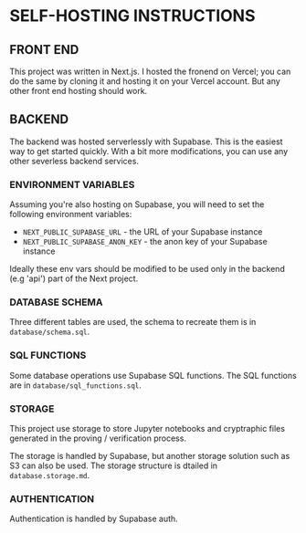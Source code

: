 # SELF-HOSTING INSTRUCTIONS

## FRONT END

This project was written in Next.js. I hosted the fronend on Vercel; you can do the same by cloning it and hosting it on your Vercel account. But any other front end hosting should work.

## BACKEND

The backend was hosted serverlessly with Supabase. This is the easiest way to get started quickly. With a bit more modifications, you can use any other severless backend services.

### ENVIRONMENT VARIABLES

Assuming you're also hosting on Supabase, you will need to set the following environment variables:

- `NEXT_PUBLIC_SUPABASE_URL` - the URL of your Supabase instance
- `NEXT_PUBLIC_SUPABASE_ANON_KEY` - the anon key of your Supabase instance

Ideally these env vars should be modified to be used only in the backend (e.g 'api') part of the Next project.

### DATABASE SCHEMA

Three different tables are used, the schema to recreate them is in `database/schema.sql`.

### SQL FUNCTIONS

Some database operations use Supabase SQL functions. The SQL functions are in `database/sql_functions.sql`.

### STORAGE

This project use storage to store Jupyter notebooks and cryptraphic files generated in the proving / verification process.

The storage is handled by Supabase, but another storage solution such as S3 can also be used. The storage structure is dtailed in `database.storage.md`.

### AUTHENTICATION

Authentication is handled by Supabase auth.

